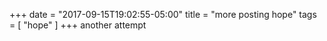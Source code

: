 +++
date = "2017-09-15T19:02:55-05:00"
title = "more posting hope"
tags = [ "hope" ]
+++
another attempt
